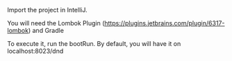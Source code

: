 Import the project in IntelliJ.

You will need the Lombok Plugin (https://plugins.jetbrains.com/plugin/6317-lombok) and Gradle

To execute it, run the bootRun. By default, you will have it on localhost:8023/dnd
